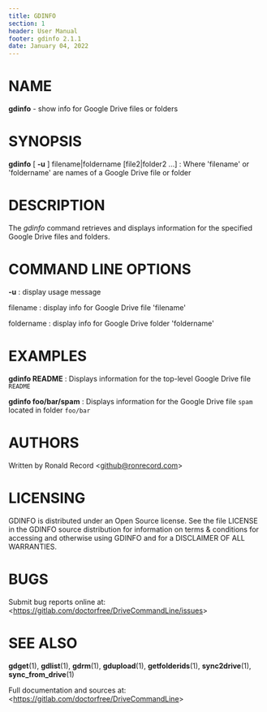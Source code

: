 ```yaml
---
title: GDINFO
section: 1
header: User Manual
footer: gdinfo 2.1.1
date: January 04, 2022
---
```

# NAME
**gdinfo** - show info for Google Drive files or folders

# SYNOPSIS
**gdinfo** [ **-u** ] filename|foldername [file2|folder2 ...]
: Where 'filename' or 'foldername' are names of a Google Drive file or folder

# DESCRIPTION
The *gdinfo* command retrieves and displays information for the specified
Google Drive files and folders.

# COMMAND LINE OPTIONS
**-u**
: display usage message

filename
: display info for Google Drive file 'filename'

foldername
: display info for Google Drive folder 'foldername'

# EXAMPLES
**gdinfo README**
: Displays information for the top-level Google Drive file `README`

**gdinfo foo/bar/spam**
: Displays information for the Google Drive file `spam` located in folder `foo/bar`

# AUTHORS
Written by Ronald Record &lt;github@ronrecord.com&gt;

# LICENSING
GDINFO is distributed under an Open Source license.
See the file LICENSE in the GDINFO source distribution
for information on terms &amp; conditions for accessing and
otherwise using GDINFO and for a DISCLAIMER OF ALL WARRANTIES.

# BUGS
Submit bug reports online at: &lt;https://gitlab.com/doctorfree/DriveCommandLine/issues&gt;

# SEE ALSO
**gdget**(1), **gdlist**(1), **gdrm**(1), **gdupload**(1), **getfolderids**(1), **sync2drive**(1), **sync_from_drive**(1)

Full documentation and sources at: &lt;https://gitlab.com/doctorfree/DriveCommandLine&gt;

